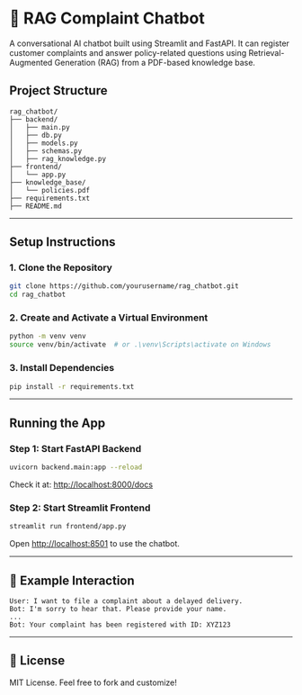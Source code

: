 
# 💬 RAG Complaint Chatbot

A conversational AI chatbot built using Streamlit and FastAPI. It can register customer complaints and answer policy-related questions using Retrieval-Augmented Generation (RAG) from a PDF-based knowledge base.

## Project Structure

```
rag_chatbot/
├── backend/
│   ├── main.py              
│   ├── db.py                
│   ├── models.py            
│   ├── schemas.py            
│   ├── rag_knowledge.py    
├── frontend/
│   └── app.py                
├── knowledge_base/
│   └── policies.pdf         
├── requirements.txt
├── README.md
```

---

## Setup Instructions

### 1. Clone the Repository

```bash
git clone https://github.com/yourusername/rag_chatbot.git
cd rag_chatbot
```

### 2. Create and Activate a Virtual Environment

```bash
python -m venv venv
source venv/bin/activate  # or .\venv\Scripts\activate on Windows
```

### 3. Install Dependencies

```bash
pip install -r requirements.txt
```

---

## Running the App

### Step 1: Start FastAPI Backend

```bash
uvicorn backend.main:app --reload
```

Check it at: [http://localhost:8000/docs](http://localhost:8000/docs)

### Step 2: Start Streamlit Frontend

```bash
streamlit run frontend/app.py
```

Open [http://localhost:8501](http://localhost:8501) to use the chatbot.

---

## 🧪 Example Interaction

```
User: I want to file a complaint about a delayed delivery.
Bot: I'm sorry to hear that. Please provide your name.
...
Bot: Your complaint has been registered with ID: XYZ123
```

---

## 📝 License

MIT License. Feel free to fork and customize!
